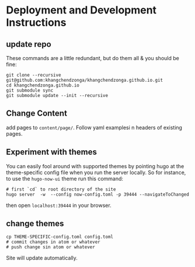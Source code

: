 # Deployment and Development Instructions


## update repo
These commands are a little redundant, but do them all & you should be fine:

``` shell
git clone --recursive git@github.com:khangchendzonga/khangchendzonga.github.io.git
cd khangchendzonga.github.io
git submodule sync
git submodule update --init --recursive
```

## Change Content

add pages to `content/page/`. Follow yaml examplesi n headers of existing pages.

## Experiment with themes

You can easily fool around with supported themes by pointing hugo at the theme-specific config file when you run the server locally. So for instance, to use the `hugo-now-ui` theme run this command: 

``` shell
# first `cd` to root directory of the site
hugo server  -w  --config now-config.toml -p 39444 --navigateToChanged 

```
then open `localhost:39444` in your browser.

## change themes

``` shell
cp THEME-SPECIFIC-config.toml config.toml
# commit changes in atom or whatever
# push change sin atom or whatever
```
Site will update automatically.  
